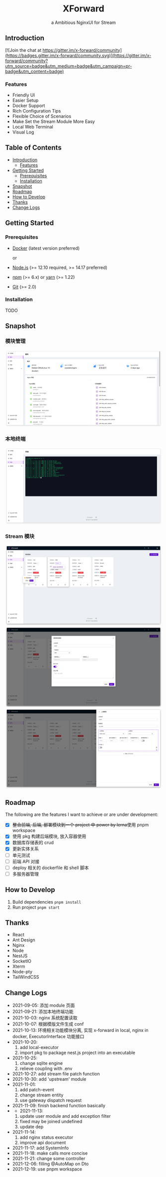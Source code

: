 <div align="center">
  <h1>XForward</h1>
  <p align="center">a Ambitious NginxUI for Stream</p>
</div>

## Introduction

[![Join the chat at https://gitter.im/x-forward/community](https://badges.gitter.im/x-forward/community.svg)](https://gitter.im/x-forward/community?utm_source=badge&utm_medium=badge&utm_campaign=pr-badge&utm_content=badge)

### Features

-   Friendly UI
-   Easier Setup
-   Docker Support
-   Rich Configuration Tips
-   Flexible Choice of Scenarios
-   Make Set the Stream Module More Easy
-   Local Web Terminal
-   Visual Log

## Table of Contents

- [Introduction](#introduction)
    -   [Features](#features)
- [Getting Started](#getting-started)
    -   [Prerequisites](#prerequisites)
    -   [Installation](#installation)
- [Snapshot](#snapshot)
- [Roadmap](#roadmap)
- [How to Develop](#how-to-develop)
- [Thanks](#thanks)
- [Change Logs](#change-logs)

## Getting Started

### Prerequisites

-   [Docker](https://docs.docker.com/engine/install/) (latest version preferred)

    or

-   [Node.js](https://nodejs.org) (>= 12.10 required, >= 14.17 preferred)
-   [npm](https://www.npmjs.com) (>= 6.x) or [yarn](https://yarnpkg.com) (>= 1.22)
-   [Git](https://git-scm.com) (>= 2.0)

### Installation
TODO

## Snapshot

### 模块管理

![module](https://raw.githubusercontent.com/ZingerLittleBee/x-forward/main/snapshot/module.png)

### 本地终端

![local terminal](https://github.com/ZingerLittleBee/x-forward/blob/main/snapshot/terminal.png?raw=true)

### Stream 模块

![stream-list](https://github.com/ZingerLittleBee/x-forward/blob/main/snapshot/stream.png?raw=true)
![stream-modify](https://github.com/ZingerLittleBee/x-forward/blob/main/snapshot/modify-stream.png?raw=true)
![stream-upstream](https://github.com/ZingerLittleBee/x-forward/blob/main/snapshot/modify-upstream.png?raw=true)

## Roadmap

The following are the features I want to achieve or are under development:

-   [x] ~~整合前端, 后端, 部署模块到一个 project 中 power by lerna~~使用 pnpm workspace
-   [x] 使用 pkg 构建后端模块, 放入容器使用
-   [x] 数据库存储表的 crud
-   [x] 更新实体关系
-   [ ] 单元测试
-   [ ] 前端 API 对接
-   [ ] deploy 相关的 dockerfile 和 shell 脚本
-   [ ] 多服务器管理

## How to Develop
1. Build dependencies
`pnpm install`
2. Run project
`pnpm start`

## Thanks

-   React
-   Ant Design
-   Nginx
-   Node
-   NestJS
-   SocketIO
-   Xterm
-   Node-pty
-   TailWindCSS

## Change Logs

- 2021-09-05: 添加 module 页面
- 2021-09-21: 添加本地终端功能
- 2021-10-03: nginx 系统配置读取
- 2021-10-07: 根据模版文件生成 conf
- 2021-10-13: 环境相关功能模块分离, 实现 x-forward in local, nginx in docker, ExecutorInterface 功能接口
- 2021-10-20:
    1. add local-executor
    2. import pkg to package nest.js project into an executable
- 2021-10-25:
    1. change sqlite engine
    2. relieve coupling with .env
- 2021-10-27: add stream file patch function
- 2021-10-30: add 'upstream' module
- 2021-11-01:
    1. add patch-event
    2. change stream entity
    3. use gateway dispatch request
- 2021-11-09: finish backend function basically
- -   2021-11-13:
    1. update user module and add exception filter
    2. fixed may be joined undefined
    3. update dep
- 2021-11-14:
    1. add nginx status executor
    2. improve api document
- 2021-11-17: add SystemInfo
- 2021-11-18: make calls more concise
- 2021-11-21: change some controller
- 2021-12-06: filling @AutoMap on Dto
- 2021-12-19: use pnpm workspace
